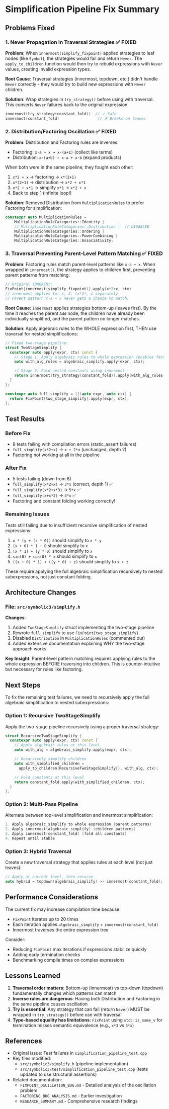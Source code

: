 # Simplification Pipeline Fix Summary

## Problems Fixed

### 1. Never Propagation in Traversal Strategies ✅ FIXED

**Problem**: When `innermost(simplify_fixpoint)` applied strategies to leaf nodes (like `Symbol`), the strategies would fail and return `Never`. The `apply_to_children` function would then try to rebuild expressions with `Never` values, creating invalid expression types.

**Root Cause**: Traversal strategies (innermost, topdown, etc.) didn't handle `Never` correctly - they would try to build new expressions with `Never` children.

**Solution**: Wrap strategies in `try_strategy()` before using with traversal. This converts `Never` failures back to the original expression:

```cpp
innermost(try_strategy(constant_fold))  // ✓ Safe
innermost(constant_fold)                 // ✗ Breaks on leaves
```

### 2. Distribution/Factoring Oscillation ✅ FIXED

**Problem**: Distribution and Factoring rules are inverses:

- Factoring: `x·a + x → x·(a+1)` (collect like terms)
- Distribution: `x·(a+b) → x·a + x·b` (expand products)

When both were in the same pipeline, they fought each other:

1. `x*2 + x` → factoring → `x*(2+1)`
2. `x*(2+1)` → distribution → `x*2 + x*1`
3. `x*2 + x*1` → simplify `x*1` → `x*2 + x`
4. Back to step 1 (infinite loop!)

**Solution**: Removed Distribution from `MultiplicationRules` to prefer Factoring for simplification:

```cpp
constexpr auto MultiplicationRules =
    MultiplicationRuleCategories::Identity |
    // MultiplicationRuleCategories::Distribution |  // DISABLED
    MultiplicationRuleCategories::Ordering |
    MultiplicationRuleCategories::PowerCombining |
    MultiplicationRuleCategories::Associativity;
```

### 3. Traversal Preventing Parent-Level Pattern Matching ✅ FIXED

**Problem**: Factoring rules match parent-level patterns like `x·a + x`. When wrapped in `innermost()`, the strategy applies to children first, preventing parent patterns from matching:

```cpp
// Original (BROKEN):
FixPoint{innermost(simplify_fixpoint)}.apply(x*2+x, ctx)
// innermost applies to: x, 2, (x*2), x separately
// Parent pattern x·a + x never gets a chance to match!
```

**Root Cause**: `innermost` applies strategies bottom-up (leaves first). By the time it reaches the parent `Add` node, the children have already been individually simplified, and the parent pattern no longer matches.

**Solution**: Apply algebraic rules to the WHOLE expression first, THEN use traversal for nested simplifications:

```cpp
// Fixed two-stage pipeline:
struct TwoStageSimplify {
  constexpr auto apply(expr, ctx) const {
    // Stage 1: Apply algebraic rules to whole expression (enables factoring)
    auto with_alg_rules = algebraic_simplify.apply(expr, ctx);

    // Stage 2: Fold nested constants using innermost
    return innermost(try_strategy(constant_fold)).apply(with_alg_rules, ctx);
  }
};

constexpr auto full_simplify = [](auto expr, auto ctx) {
  return FixPoint{two_stage_simplify}.apply(expr, ctx);
};
```

## Test Results

### Before Fix

- 8 tests failing with compilation errors (static_assert failures)
- `full_simplify(x*2+x)` → `x + 2*x` (unchanged, depth 2)
- Factoring not working at all in the pipeline

### After Fix

- 5 tests failing (down from 8)
- `full_simplify(x*2+x)` → `3*x` (correct, depth 1) ✅
- `full_simplify(x*2+x*3)` → `5*x` ✅
- `full_simplify(x+x*2)` → `3*x` ✅
- Factoring and constant folding working correctly!

### Remaining Issues

Tests still failing due to insufficient recursive simplification of nested expressions:

1. `x * (y + (z * 0))` should simplify to `x * y`
2. `(x + 0) * 1 + 0` should simplify to `x`
3. `(x * 1) + (y * 0)` should simplify to `x`
4. `sin(0) + cos(0) * x` should simplify to `x`
5. `((x + 0) * 1) + ((y * 0) + z)` should simplify to `x + z`

These require applying the full algebraic simplification recursively to nested subexpressions, not just constant folding.

## Architecture Changes

### File: `src/symbolic3/simplify.h`

**Changes**:

1. Added `TwoStageSimplify` struct implementing the two-stage pipeline
2. Rewrote `full_simplify` to use `FixPoint{two_stage_simplify}`
3. Disabled `Distribution` in `MultiplicationRules` (commented out)
4. Added extensive documentation explaining WHY the two-stage approach works

**Key Insight**: Parent-level pattern matching requires applying rules to the whole expression BEFORE traversing into children. This is counter-intuitive but necessary for rules like factoring.

## Next Steps

To fix the remaining test failures, we need to recursively apply the full algebraic simplification to nested subexpressions:

### Option 1: Recursive TwoStageSimplify

Apply the two-stage pipeline recursively using a proper traversal strategy:

```cpp
struct RecursiveTwoStageSimplify {
  constexpr auto apply(expr, ctx) const {
    // Apply algebraic rules at this level
    auto with_alg = algebraic_simplify.apply(expr, ctx);

    // Recursively simplify children
    auto with_simplified_children =
      apply_to_children(RecursiveTwoStageSimplify{}, with_alg, ctx);

    // Fold constants at this level
    return constant_fold.apply(with_simplified_children, ctx);
  }
};
```

### Option 2: Multi-Pass Pipeline

Alternate between top-level simplification and innermost simplification:

```cpp
1. Apply algebraic_simplify to whole expression (parent patterns)
2. Apply innermost(algebraic_simplify) (children patterns)
3. Apply innermost(constant_fold) (fold all constants)
4. Repeat until stable
```

### Option 3: Hybrid Traversal

Create a new traversal strategy that applies rules at each level (not just leaves):

```cpp
// Apply at current level, then recurse
auto hybrid = topdown(algebraic_simplify) >> innermost(constant_fold);
```

## Performance Considerations

The current fix may increase compilation time because:

- `FixPoint` iterates up to 20 times
- Each iteration applies `algebraic_simplify` + `innermost(constant_fold)`
- Innermost traverses the entire expression tree

Consider:

- Reducing `FixPoint` max iterations if expressions stabilize quickly
- Adding early termination checks
- Benchmarking compile times on complex expressions

## Lessons Learned

1. **Traversal order matters**: Bottom-up (innermost) vs top-down (topdown) fundamentally changes which patterns can match
2. **Inverse rules are dangerous**: Having both Distribution and Factoring in the same pipeline causes oscillation
3. **Try is essential**: Any strategy that can fail (return `Never`) MUST be wrapped in `try_strategy()` before use with traversal
4. **Type-based equality has limitations**: `FixPoint` using `std::is_same_v` for termination misses semantic equivalence (e.g., `x*3` vs `3*x`)

## References

- Original issue: Test failures in `simplification_pipeline_test.cpp`
- Key files modified:
  - `src/symbolic3/simplify.h` (pipeline implementation)
  - `src/symbolic3/test/simplification_pipeline_test.cpp` (tests updated to use structural assertions)
- Related documentation:
  - `FIXPOINT_OSCILLATION_BUG.md` - Detailed analysis of the oscillation problem
  - `FACTORING_BUG_ANALYSIS.md` - Earlier investigation
  - `RESEARCH_SUMMARY.md` - Comprehensive research findings
